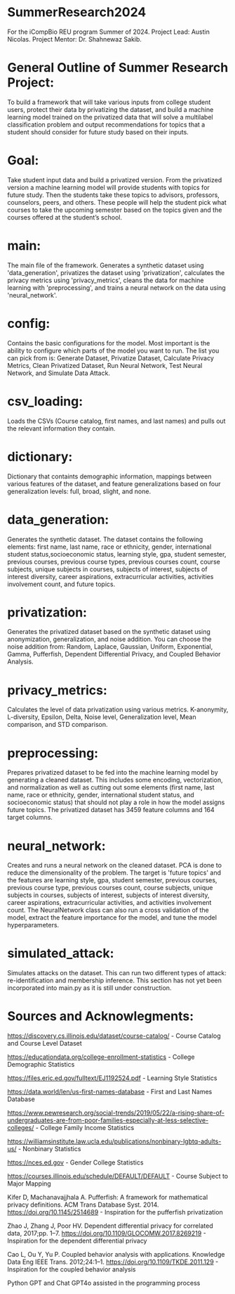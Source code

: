 # SummerResearch2024
For the iCompBio REU program Summer of 2024. Project Lead: Austin Nicolas. Project Mentor: Dr. Shahnewaz Sakib.

# General Outline of Summer Research Project:
To build a framework that will take various inputs from college student users, protect their data by privatizing the dataset, and build a machine learning model trained on the privatized data that will solve a multilabel classification problem and output recommendations for topics that a student should consider for future study based on their inputs.

# Goal:
Take student input data and build a privatized version. From the privatized version a machine learning model will provide students with topics for future study. Then the students take these topics to advisors, professors, counselors, peers, and others. These people will help the student pick what courses to take the upcoming semester based on the topics given and the courses offered at the student’s school.

# main:
The main file of the framework. Generates a synthetic dataset using 'data_generation', privatizes the dataset using 'privatization', calculates the privacy metrics using 'privacy_metrics', cleans the data for machine learning with 'preprocessing', and trains a neural network on the data using 'neural_network'.

# config:
Contains the basic configurations for the model. Most important is the ability to configure which parts of the model you want to run. The list you can pick from is: Generate Dataset, Privatize Dataset, Calculate Privacy Metrics, Clean Privatized Dataset, Run Neural Network, Test Neural Network, and Simulate Data Attack.

# csv_loading:
Loads the CSVs (Course catalog, first names, and last names) and pulls out the relevant information they contain.

# dictionary:
Dictionary that containts demographic information, mappings between various features of the dataset, and feature generalizations based on four generalization levels: full, broad, slight, and none.

# data_generation:
Generates the synthetic dataset. The dataset contains the following elements: first name, last name, race or ethnicity, gender, international student status,socioeconomic status, learning style, gpa, student semester, previous courses, previous course types, previous courses count, course subjects, unique subjects in courses, subjects of interest, subjects of interest diversity, career aspirations, extracurricular activities, activities involvement count, and future topics.

# privatization:
Generates the privatized dataset based on the synthetic dataset using anonymization, generalization, and noise addition. You can choose the noise addition from: Random, Laplace, Gaussian, Uniform, Exponential, Gamma, Pufferfish, Dependent Differential Privacy, and Coupled Behavior Analysis.

# privacy_metrics:
Calculates the level of data privatization using various metrics. K-anonymity, L-diversity, Epsilon, Delta, Noise level, Generalization level, Mean comparison, and STD comparison.

# preprocessing:
Prepares privatized dataset to be fed into the machine learning model by generating a cleaned dataset. This includes some encoding, vectorization, and normalization as well as cutting out some elements (first name, last name, race or ethnicity, gender, international student status, and socioeconomic status) that should not play a role in how the model assigns future topics. The privatized dataset has 3459 feature columns and 164 target columns. ​

# neural_network:
Creates and runs a neural network on the cleaned dataset. PCA is done to reduce the dimensionality of the problem. The target is 'future topics' and the features are learning style, gpa, student semester, previous courses, previous course type, previous courses count, course subjects, unique subjects in courses, subjects of interest, subjects of interest diversity, career aspirations, extracurricular activities, and activities involvement count. The NeuralNetwork class can also run a cross validation of the model, extract the feature importance for the model, and tune the model hyperparameters.

# simulated_attack:
Simulates attacks on the dataset. This can run two different types of attack: re-identification and membership inference. This section has not yet been incorporated into main.py as it is still under construction.

# Sources and Acknowlegments:
https://discovery.cs.illinois.edu/dataset/course-catalog/ - Course Catalog and Course Level Dataset

https://educationdata.org/college-enrollment-statistics - College Demographic Statistics

https://files.eric.ed.gov/fulltext/EJ1192524.pdf - Learning Style Statistics

https://data.world/len/us-first-names-database - First and Last Names Database

https://www.pewresearch.org/social-trends/2019/05/22/a-rising-share-of-undergraduates-are-from-poor-families-especially-at-less-selective-colleges/ - College Family Income Statistics

https://williamsinstitute.law.ucla.edu/publications/nonbinary-lgbtq-adults-us/ - Nonbinary Statistics

https://nces.ed.gov - Gender College Statistics

https://courses.illinois.edu/schedule/DEFAULT/DEFAULT - Course Subject to Major Mapping

Kifer D, Machanavajjhala A. Pufferfish: A framework for mathematical privacy definitions. ACM Trans Database Syst. 2014. https://doi.org/10.1145/2514689 - Inspiration for the pufferfish privatization

Zhao J, Zhang J, Poor HV. Dependent differential privacy for correlated data, 2017;pp. 1–7. https://doi.org/10.1109/GLOCOMW.2017.8269219 - Inspiration for the dependent differential privacy

Cao L, Ou Y, Yu P. Coupled behavior analysis with applications. Knowledge Data Eng IEEE Trans. 2012;24:1–1. https://doi.org/10.1109/TKDE.2011.129 - Inspiration for the coupled behavior analysis

Python GPT and Chat GPT4o assisted in the programming process
